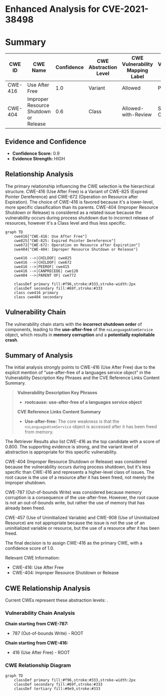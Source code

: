 # Enhanced Analysis for CVE-2021-38498

# Summary
| CWE ID | CWE Name | Confidence | CWE Abstraction Level | CWE Vulnerability Mapping Label | CWE-Vulnerability Mapping Notes |
|---|---|---|---|---|---|
| CWE-416 | Use After Free | 1.0 | Variant | Allowed | Primary CWE |
| CWE-404 | Improper Resource Shutdown or Release | 0.6 | Class | Allowed-with-Review | Secondary Candidate |

## Evidence and Confidence

*   **Confidence Score:** 0.9
*   **Evidence Strength:** HIGH

## Relationship Analysis
The primary relationship influencing the CWE selection is the hierarchical structure. CWE-416 (Use After Free) is a Variant of CWE-825 (Expired Pointer Dereference) and CWE-672 (Operation on Resource after Expiration). The choice of CWE-416 is favored because it's a lower-level, more specific classification than its parents. CWE-404 (Improper Resource Shutdown or Release) is considered as a related issue because the vulnerability occurs during process shutdown due to incorrect release of resources, however it's a Class level and thus less specific.

```mermaid
graph TD
    cwe416["CWE-416: Use After Free"]
    cwe825["CWE-825: Expired Pointer Dereference"]
    cwe672["CWE-672: Operation on Resource after Expiration"]
    cwe404["CWE-404: Improper Resource Shutdown or Release"]

    cwe416 -->|CHILDOF| cwe825
    cwe416 -->|CHILDOF| cwe672
    cwe416 -->|PEEROF| cwe415
    cwe416 -->|CANPRECEDE| cwe120
    cwe404 -->|PARENT OF| cwe772

    classDef primary fill:#f96,stroke:#333,stroke-width:2px
    classDef secondary fill:#69f,stroke:#333
    class cwe416 primary
    class cwe404 secondary
```

## Vulnerability Chain
The vulnerability chain starts with the **incorrect shutdown order** of components, leading to the **use-after-free** of the `nsLanguageAtomService` object, which results in **memory corruption** and a **potentially exploitable crash**.

## Summary of Analysis
The initial analysis strongly points to CWE-416 (Use After Free) due to the explicit mention of "use-after-free of a languages service object" in the Vulnerability Description Key Phrases and the CVE Reference Links Content Summary.

> **Vulnerability Description Key Phrases**
> - **rootcause:** **use-after-free of a languages service object**
>
> **CVE Reference Links Content Summary**
> - **Use-after-free:** The core weakness is that the `nsLanguageAtomService` object is accessed after it has been freed from memory.

The Retriever Results also list CWE-416 as the top candidate with a score of 0.800. The supporting evidence is strong, and the variant level of abstraction is appropriate for this specific vulnerability.

CWE-404 (Improper Resource Shutdown or Release) was considered because the vulnerability occurs during process shutdown, but it's less specific than CWE-416 and represents a higher-level class of issues. The root cause is the use of a resource after it has been freed, not merely the improper shutdown.

CWE-787 (Out-of-bounds Write) was considered because memory corruption is a consequence of the use-after-free. However, the root cause is not an out-of-bounds write, but rather the use of memory that has already been freed.

CWE-457 (Use of Uninitialized Variable) and CWE-908 (Use of Uninitialized Resource) are not appropriate because the issue is not the use of an uninitialized variable or resource, but the use of a resource after it has been freed.

The final decision is to assign CWE-416 as the primary CWE, with a confidence score of 1.0.

Relevant CWE Information:
- CWE-416: Use After Free
- CWE-404: Improper Resource Shutdown or Release


## CWE Relationship Analysis

Current CWEs represent these abstraction levels: .


### Vulnerability Chain Analysis

**Chain starting from CWE-787:**
- 787 (Out-of-bounds Write) - ROOT


**Chain starting from CWE-416:**
- 416 (Use After Free) - ROOT



### CWE Relationship Diagram

```mermaid
graph TD
    classDef primary fill:#f96,stroke:#333,stroke-width:2px
    classDef secondary fill:#69f,stroke:#333
    classDef tertiary fill:#9e9,stroke:#333
```